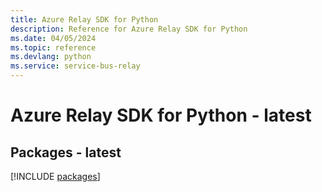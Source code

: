 ```yaml
---
title: Azure Relay SDK for Python
description: Reference for Azure Relay SDK for Python
ms.date: 04/05/2024
ms.topic: reference
ms.devlang: python
ms.service: service-bus-relay
---
```

# Azure Relay SDK for Python - latest
## Packages - latest
[!INCLUDE [packages](relay-index.md)]
